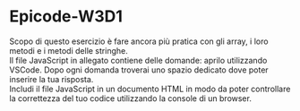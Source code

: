 # Epicode-W3D1
 
<p>Scopo di questo esercizio è fare ancora più pratica con gli array, i loro metodi e i metodi delle stringhe. <br>
Il file JavaScript in allegato contiene delle domande: aprilo utilizzando VSCode. Dopo ogni domanda troverai uno spazio dedicato dove poter inserire la tua risposta. <br>
Includi il file JavaScript in un documento HTML in modo da poter controllare la correttezza del tuo codice utilizzando la console di un browser.</p>
